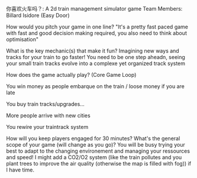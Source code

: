 你喜欢火车吗？: A 2d train management simulator game
Team Members: Billard Isidore (Easy Door)

How would you pitch your game in one line? "It's a pretty fast paced game with fast and good decision making required, you also need to think about optimisation"

What is the key mechanic(s) that make it fun? Imagining new ways and tracks for your train to go faster! You need to be one step aheadn, seeing your small train tracks evolve into a complexe yet organized track system

How does the game actually play? (Core Game Loop) 

You win money as people embarque on the train / loose money if you are late 

You buy train tracks/upgrades... 

More people arrive with new cities 

You rewire your traintrack system


How will you keep players engaged for 30 minutes? What's the general scope of your game (will change as you go)? You will be busy trying your best to adapt to the changing environement and managing your ressources and speed! 
I might add a CO2/O2 system (like the train pollutes and you plant trees to improve the air quality (otherwise the map is filled with fog)) if I have time.

